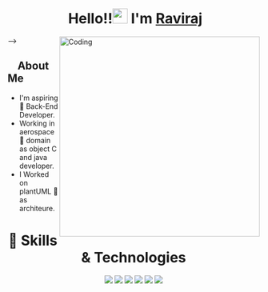 <h1 align="center">️ Hello!!<img src="https://raw.githubusercontent.com/KarthikNayak024/KarthikNayak024/master/assets/wave.gif" alt="waving hand" width="30px"> I'm <a href="https://github.com/Ravirajayya">Raviraj</a></h1> 


<!--
**Ravirajayya/Ravirajayya** is a ✨ _special_ ✨ repository because its `README.md` (this file) appears on your GitHub profile.
Here are some ideas to get you started:
- 🔭 I’m currently working on Java developmenet
- 🌱 I’m currently learning spring boot
- 👯 I’m looking to collaborate on ...
- 🤔 I’m looking for help with ...
- 💬 Ask me about ...
- 📫 How to reach me: LinkedIn: 
- 😄 Pronouns: ...
- ⚡ Fun fact: ...
-->


<p align="center">


<img align="right" alt="Coding" width="400" src="https://media.giphy.com/media/Y4ak9Ki2GZCbJxAnJD/giphy.gif">-->
</br>

## &nbsp; &nbsp; **About Me**

- I'm aspiring 🔭️ Back-End Developer.
- Working in aerospace 🚀 domain as object C and java developer.
- I Worked on plantUML 🗼 as architeure.




<h1 align="center"> 🚀 Skills & Technologies</h1>
<p align="center">
<img src="https://img.shields.io/badge/java%20-%23323330.svg?&style=for-the-badge&logo=javascript&logoColor=%23F7DF1E"/>
<img src="https://img.shields.io/badge/MYSQL%20-%23FF9900.svg?&style=for-the-badge&logo=amazon-aws&logoColor=white"/>
<img src="https://img.shields.io/badge/Hibernate%20-%23430098.svg?&style=for-the-badge&logo=heroku&logoColor=white"/>
<img src="https://img.shields.io/badge/SPRING REST%20-%23039BE5.svg?&style=for-the-badge&logo=firebase"/>
<img src="https://img.shields.io/badge/Spring Boot-3DDC84?logo=android&logoColor=white&style=for-the-badge" /> 
<img src="https://img.shields.io/badge/windows-0078D6?logo=windows&logoColor=white&style=for-the-badge" /> </p>

<!--
<p align="center">
<img src="https://github-readme-stats.vercel.app/api?username=Ravirajayya&show_icons=true&theme=buefy" alt="my github stats" width="420"/>&nbsp;<img src="https://github-readme-stats.vercel.app/api/top-langs/?username=chandusanjith&layout=compact&theme=buefy" alt="languages" height="165">
</p> -->
